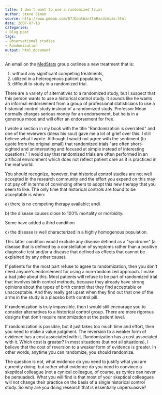 ```yaml
---
title: I don't want to use a randomized trial
author: Steve Simon
source: http://www.pmean.com/07/DontWantToRandomize.html
date: 2007-07-18
categories:
- Blog post
tags:
- Observational studies
- Randomization
output: html_document
---
```

An email on the [MedStats](../category/InterestingWebsites.html#MeStXx)
group outlines a new treatment that is:

1. without any significant competing treatments,
2. utilized in a heterogenous patient population,
3. difficult to study in a randomized trial.

There are a variety of alternatives to a randomized study, but I suspect
that this person wants to use a historical control study. It sounds like
he wants an informal endorsement from a group of professional
statisticians to use a historical control study instead of a randomized
study. Professor Mean normally charges serious money for an endorsement,
but he is in a generous mood and will offer an endorsement for free.

I wrote a section in my book with the title "Randomization is
overrated" and one of the reviewers (bless his soul) gave me a lot of
grief over this. I still believe what I wrote. Although I would not
agree with the sentiment (to quote from the original email) that
randomized trials "are often short-sighted and uninteresting and
focused at simple instead of interesting questions." I would say that
randomized trials are often performed in an artificial environment which
does not reflect patient care as it is practiced in the real world.

You should recognize, however, that historical control studies are not
well accepted in the research community and the effort you expend on
this may not pay off in terms of convincing others to adopt this new
therapy that you seem to like. The only time that historical controls
are found to be acceptable is when:

a) there is no competing therapy available; and\

b) the disease causes close to 100% mortality or morbidity.

Some have added a third condition

c) the disease is well characterized in a highly homogenous population.

This latter condition would exclude any disease defined as a
"syndrome" (a disease that is defined by a constellation of symptoms
rather than a positive diagnostic test and/or a disease that defined as
effects that cannot be explained by any other cause).

If patients for the most part refuse to agree to randomization, then you
don't need anyone's endorsement for using a non-randomized approach. I
make a bad joke about this. Most patients will refuse to be part of
randomized trial that involves birth control methods, because they
already have strong opinions about the types of birth control that they
find acceptable or unacceptable. And they really get upset when they
find out that one of the arms in the study is a placebo birth control
pill.

If randomization is truly impossible, then I would still encourage you
to consider alternatives to a historical control group. There are more
rigorous designs that don't require randomization at the patient level.

If randomization is possible, but it just takes too much time and
effort, then you need to make a value judgment. The reversion to a
weaker form of evidence has a cost associated with it. Randomization has
a cost associated with it. Which cost is greater? In most situations
(but not all situations), I believe that the cost of reversion to a
weaker form of evidence is greater. In other words, anytime you can
randomize, you should randomize.

The question is not, what evidence do you need to justify what you are
currently doing, but rather what evidence do you need to convince a
skeptical colleague (not a cynical colleague, of course, as cynics can
never be persuaded). What you will find is that most of your skeptical
colleagues will not change their practice on the basis of a single
historical control study. So why are you doing research that is
essentially unpersuasive?
